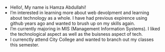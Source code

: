 - Hello!, My name is Hamza Abdullahi!
- I’m interested in learning more about web devolpment and learning about technology as a whole. I have had previous expirence using github years ago and wanted to brush up on my skills again.
- I’m currently majoring in MIS (Management Information Systems). I liked the technological aspect as well as the buisness aspect of tech.
- I currenctly attend City College and wanted to branch out my classes this semester.
<!---
